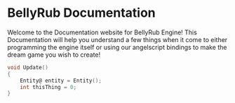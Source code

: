 # BellyRub Documentation

Welcome to the Documentation website for BellyRub Engine!
This Documentation will help you understand a few things when it come to either programming the 
engine itself or using our angelscript bindings to make the dream game you wish to create!

```c
void Update()
{
    Entity@ entity = Entity();
    int thisThing = 0;
}
```

